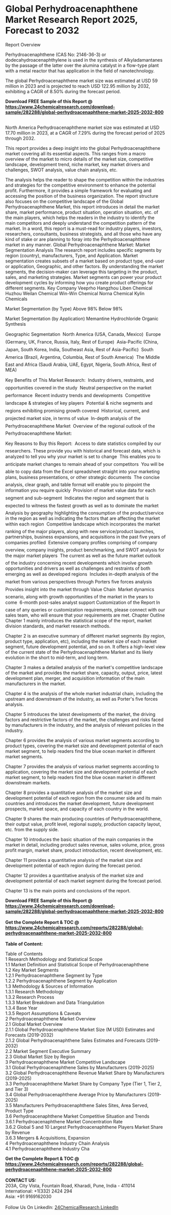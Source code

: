<h1>Global Perhydroacenaphthene Market Research Report 2025, Forecast to 2032</h1><p>Report Overview</p><p>
Perhydroacenaphthene (CAS No: 2146-36-3) or dodecahydroacenaphthylene is used in the synthesis of Alkyladamantanes by the passage of the latter over the alumina catalyst in a flow-type plant with a metal reactor that has application in the field of nanotechnology.</p><p>
The global Perhydroacenaphthene market size was estimated at USD 59 million in 2023 and is projected to reach USD 122.95 million by 2032, exhibiting a CAGR of 8.50% during the forecast period.</p><div><b>Download FREE Sample of this Report @ 
            <a href="https://www.24chemicalresearch.com/download-sample/282288/global-perhydroacenaphthene-market-2025-2032-800">
            https://www.24chemicalresearch.com/download-sample/282288/global-perhydroacenaphthene-market-2025-2032-800</a></b></div><br><p>
North America Perhydroacenaphthene market size was estimated at USD 17.70 million in 2023, at a CAGR of 7.29% during the forecast period of 2025 through 2032.</p><p>
This report provides a deep insight into the global Perhydroacenaphthene market covering all its essential aspects. This ranges from a macro overview of the market to micro details of the market size, competitive landscape, development trend, niche market, key market drivers and challenges, SWOT analysis, value chain analysis, etc.</p><p>
The analysis helps the reader to shape the competition within the industries and strategies for the competitive environment to enhance the potential profit. Furthermore, it provides a simple framework for evaluating and accessing the position of the business organization. The report structure also focuses on the competitive landscape of the Global Perhydroacenaphthene Market, this report introduces in detail the market share, market performance, product situation, operation situation, etc. of the main players, which helps the readers in the industry to identify the main competitors and deeply understand the competition pattern of the market.
In a word, this report is a must-read for industry players, investors, researchers, consultants, business strategists, and all those who have any kind of stake or are planning to foray into the Perhydroacenaphthene market in any manner.
Global Perhydroacenaphthene Market: Market Segmentation Analysis
The research report includes specific segments by region (country), manufacturers, Type, and Application. Market segmentation creates subsets of a market based on product type, end-user or application, Geographic, and other factors. By understanding the market segments, the decision-maker can leverage this targeting in the product, sales, and marketing strategies. Market segments can power your product development cycles by informing how you create product offerings for different segments.
Key Company
Veeprho
Hangzhou Liben Chemical
Huzhou Weilan Chemical
Win-Win Chemical
Norna Chemical
Kylin Chemicals</p><p>
Market Segmentation (by Type)
Above 98%
Below 98%</p><p>
Market Segmentation (by Application)
Memantine Hydrochloride
Organic Synthesis</p><p>
Geographic Segmentation
 North America (USA, Canada, Mexico)
 Europe (Germany, UK, France, Russia, Italy, Rest of Europe)
 Asia-Pacific (China, Japan, South Korea, India, Southeast Asia, Rest of Asia-Pacific)
 South America (Brazil, Argentina, Columbia, Rest of South America)
 The Middle East and Africa (Saudi Arabia, UAE, Egypt, Nigeria, South Africa, Rest of MEA)</p><p>
Key Benefits of This Market Research:
 Industry drivers, restraints, and opportunities covered in the study
 Neutral perspective on the market performance
 Recent industry trends and developments
 Competitive landscape &amp; strategies of key players
 Potential &amp; niche segments and regions exhibiting promising growth covered
 Historical, current, and projected market size, in terms of value
 In-depth analysis of the Perhydroacenaphthene Market
 Overview of the regional outlook of the Perhydroacenaphthene Market:</p><p>
Key Reasons to Buy this Report:
 Access to date statistics compiled by our researchers. These provide you with historical and forecast data, which is analyzed to tell you why your market is set to change
 This enables you to anticipate market changes to remain ahead of your competitors
 You will be able to copy data from the Excel spreadsheet straight into your marketing plans, business presentations, or other strategic documents
 The concise analysis, clear graph, and table format will enable you to pinpoint the information you require quickly
 Provision of market value data for each segment and sub-segment
 Indicates the region and segment that is expected to witness the fastest growth as well as to dominate the market
 Analysis by geography highlighting the consumption of the product/service in the region as well as indicating the factors that are affecting the market within each region
 Competitive landscape which incorporates the market ranking of the major players, along with new service/product launches, partnerships, business expansions, and acquisitions in the past five years of companies profiled
 Extensive company profiles comprising of company overview, company insights, product benchmarking, and SWOT analysis for the major market players
 The current as well as the future market outlook of the industry concerning recent developments which involve growth opportunities and drivers as well as challenges and restraints of both emerging as well as developed regions
 Includes in-depth analysis of the market from various perspectives through Porters five forces analysis
 Provides insight into the market through Value Chain
 Market dynamics scenario, along with growth opportunities of the market in the years to come
 6-month post-sales analyst support
Customization of the Report
In case of any queries or customization requirements, please connect with our sales team, who will ensure that your requirements are met.
Chapter Outline
Chapter 1 mainly introduces the statistical scope of the report, market division standards, and market research methods.</p><p>
Chapter 2 is an executive summary of different market segments (by region, product type, application, etc), including the market size of each market segment, future development potential, and so on. It offers a high-level view of the current state of the Perhydroacenaphthene Market and its likely evolution in the short to mid-term, and long term.</p><p>
Chapter 3 makes a detailed analysis of the market's competitive landscape of the market and provides the market share, capacity, output, price, latest development plan, merger, and acquisition information of the main manufacturers in the market.</p><p>
Chapter 4 is the analysis of the whole market industrial chain, including the upstream and downstream of the industry, as well as Porter's five forces analysis.</p><p>
Chapter 5 introduces the latest developments of the market, the driving factors and restrictive factors of the market, the challenges and risks faced by manufacturers in the industry, and the analysis of relevant policies in the industry.</p><p>
Chapter 6 provides the analysis of various market segments according to product types, covering the market size and development potential of each market segment, to help readers find the blue ocean market in different market segments.</p><p>
Chapter 7 provides the analysis of various market segments according to application, covering the market size and development potential of each market segment, to help readers find the blue ocean market in different downstream markets.</p><p>
Chapter 8 provides a quantitative analysis of the market size and development potential of each region from the consumer side and its main countries and introduces the market development, future development prospects, market space, and capacity of each country in the world.</p><p>
Chapter 9 shares the main producing countries of Perhydroacenaphthene, their output value, profit level, regional supply, production capacity layout, etc. from the supply side.</p><p>
Chapter 10 introduces the basic situation of the main companies in the market in detail, including product sales revenue, sales volume, price, gross profit margin, market share, product introduction, recent development, etc.</p><p>
Chapter 11 provides a quantitative analysis of the market size and development potential of each region during the forecast period.</p><p>
Chapter 12 provides a quantitative analysis of the market size and development potential of each market segment during the forecast period.</p><p>
Chapter 13 is the main points and conclusions of the report.</p><p>
</p><div><b>Download FREE Sample of this Report @ 
            <a href="https://www.24chemicalresearch.com/download-sample/282288/global-perhydroacenaphthene-market-2025-2032-800">
            https://www.24chemicalresearch.com/download-sample/282288/global-perhydroacenaphthene-market-2025-2032-800</a></b></div><br><div><b>Get the Complete Report & TOC @ 
            <a href="https://www.24chemicalresearch.com/reports/282288/global-perhydroacenaphthene-market-2025-2032-800">
            https://www.24chemicalresearch.com/reports/282288/global-perhydroacenaphthene-market-2025-2032-800</a></b></div><br>
            <b>Table of Content:</b><p>Table of Contents<br />
1 Research Methodology and Statistical Scope<br />
1.1 Market Definition and Statistical Scope of Perhydroacenaphthene<br />
1.2 Key Market Segments<br />
1.2.1 Perhydroacenaphthene Segment by Type<br />
1.2.2 Perhydroacenaphthene Segment by Application<br />
1.3 Methodology & Sources of Information<br />
1.3.1 Research Methodology<br />
1.3.2 Research Process<br />
1.3.3 Market Breakdown and Data Triangulation<br />
1.3.4 Base Year<br />
1.3.5 Report Assumptions & Caveats<br />
2 Perhydroacenaphthene Market Overview<br />
2.1 Global Market Overview<br />
2.1.1 Global Perhydroacenaphthene Market Size (M USD) Estimates and Forecasts (2019-2032)<br />
2.1.2 Global Perhydroacenaphthene Sales Estimates and Forecasts (2019-2032)<br />
2.2 Market Segment Executive Summary<br />
2.3 Global Market Size by Region<br />
3 Perhydroacenaphthene Market Competitive Landscape<br />
3.1 Global Perhydroacenaphthene Sales by Manufacturers (2019-2025)<br />
3.2 Global Perhydroacenaphthene Revenue Market Share by Manufacturers (2019-2025)<br />
3.3 Perhydroacenaphthene Market Share by Company Type (Tier 1, Tier 2, and Tier 3)<br />
3.4 Global Perhydroacenaphthene Average Price by Manufacturers (2019-2025)<br />
3.5 Manufacturers Perhydroacenaphthene Sales Sites, Area Served, Product Type<br />
3.6 Perhydroacenaphthene Market Competitive Situation and Trends<br />
3.6.1 Perhydroacenaphthene Market Concentration Rate<br />
3.6.2 Global 5 and 10 Largest Perhydroacenaphthene Players Market Share by Revenue<br />
3.6.3 Mergers & Acquisitions, Expansion<br />
4 Perhydroacenaphthene Industry Chain Analysis<br />
4.1 Perhydroacenaphthene Industry Cha</p><div><b>Get the Complete Report & TOC @ 
            <a href="https://www.24chemicalresearch.com/reports/282288/global-perhydroacenaphthene-market-2025-2032-800">
            https://www.24chemicalresearch.com/reports/282288/global-perhydroacenaphthene-market-2025-2032-800</a></b></div><br><b>CONTACT US:</b><br>
            203A, City Vista, Fountain Road, Kharadi, Pune, India - 411014<br>
            International: +1(332) 2424 294<br>
            Asia: +91 9169162030 <br><br>
            Follow Us On LinkedIn: <a href="https://www.linkedin.com/company/24chemicalresearch/">24ChemicalResearch LinkedIn</a>